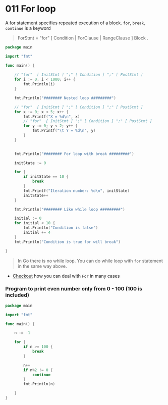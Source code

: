 # 011 For loop

A [for](https://golang.org/ref/spec#For_statements) statement specifies repeated execution of a block. 
`for`, `break`, `continue` is a keyword

> ForStmt = "for" [ Condition | ForClause | RangeClause ] Block .

```go
package main

import "fmt"

func main() {
	
	// "for"  [ InitStmt ] ";" [ Condition ] ";" [ PostStmt ]
	for i := 0; i < 1000; i++ {
		fmt.Println(i)
	}

	fmt.Println("######## Nested loop #########")

	// "for"  [ InitStmt ] ";" [ Condition ] ";" [ PostStmt ]
	for x := 0; x < 5; x++ {
		fmt.Printf("X = %d\n", x)
		// "for"  [ InitStmt ] ";" [ Condition ] ";" [ PostStmt ]
		for y := 0; y < 2; y++ {
			fmt.Printf("\t Y = %d\n", y)
		}
	}

	
	fmt.Println("######## For loop with break #########")

	initState := 0

	for {
		if initState == 10 {
			break
		}
		fmt.Printf("Iteration number: %d\n", initState)
		initState++
	}

	fmt.Println("######## Like while loop #########")

	initial := 0
	for initial < 10 {
		fmt.Println("Condition is false")
		initial += 4
	}
	fmt.Println("Condition is true for will break")

}
```

> In Go there is no while loop. You can do while loop with `for` statement in the same way above.
- [Checkout](https://golang.org/ref/spec#For_statements) how you can deal with `For` in many cases

### Program to print even number only from 0 - 100 (100 is included)

```go
package main

import "fmt"

func main() {

	n := -1

	for {
		if n >= 100 {
			break
		}

		n++
		if n%2 != 0 {
			continue
		}
		fmt.Println(n)

	}
}
```